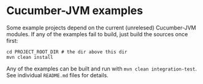 # Cucumber-JVM examples

Some example projects depend on the current (unrelesed) Cucumber-JVM modules.
If any of the examples fail to build, just build the sources once first:

```
cd PROJECT_ROOT_DIR # the dir above this dir
mvn clean install
```

Any of the examples can be built and run with `mvn clean integration-test`. See individual `README.md` files for details.
